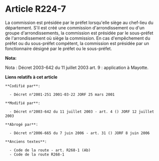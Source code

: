 # Article R224-7

La commission est présidée par le préfet lorsqu'elle siège au chef-lieu du département. S'il est créé une commission
d'arrondissement ou d'un groupe d'arrondissements, la commission est présidée par le sous-préfet de l'arrondissement où siège
la commission. En cas d'empêchement du préfet ou du sous-préfet compétent, la commission est présidée par un fonctionnaire
désigné par le préfet ou le sous-préfet.

**Nota:**

Nota : Décret 2003-642 du 11 juillet 2003 art. 9 : application à Mayotte.

**Liens relatifs à cet article**

	**Codifié par**:

	  - Décret n°2001-251 2001-03-22 JORF 25 mars 2001

	**Modifié par**:

	  - Décret n°2003-642 du 11 juillet 2003 - art. 4 () JORF 12 juillet 2003

	**Abrogé par**:

	  - Décret n°2006-665 du 7 juin 2006 - art. 31 () JORF 8 juin 2006

	**Anciens textes**:

	  - Code de la route - art. R268-1 (Ab)
	  - Code de la route R268-1
